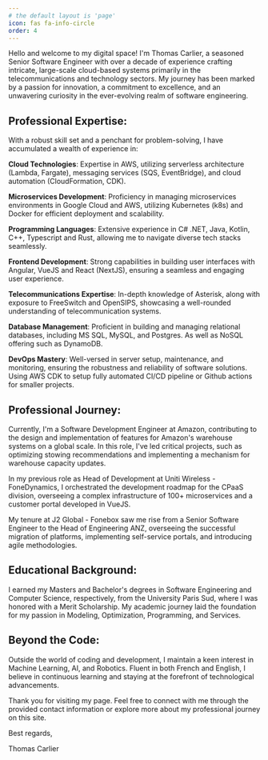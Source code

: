 ```yaml
---
# the default layout is 'page'
icon: fas fa-info-circle
order: 4
---
```


Hello and welcome to my digital space! I'm Thomas Carlier, a seasoned Senior Software Engineer with over a decade of experience crafting intricate, large-scale cloud-based systems primarily in the telecommunications and technology sectors. My journey has been marked by a passion for innovation, a commitment to excellence, and an unwavering curiosity in the ever-evolving realm of software engineering.

## Professional Expertise:

With a robust skill set and a penchant for problem-solving, I have accumulated a wealth of experience in:

**Cloud Technologies**: Expertise in AWS, utilizing serverless architecture (Lambda, Fargate), messaging services (SQS, EventBridge), and cloud automation (CloudFormation, CDK).

**Microservices Development**: Proficiency in managing microservices environments in Google Cloud and AWS, utilizing Kubernetes (k8s) and Docker for efficient deployment and scalability.

**Programming Languages**: Extensive experience in C# .NET, Java, Kotlin, C++, Typescript and Rust, allowing me to navigate diverse tech stacks seamlessly.

**Frontend Development**: Strong capabilities in building user interfaces with Angular, VueJS and React (NextJS), ensuring a seamless and engaging user experience.

**Telecommunications Expertise**: In-depth knowledge of Asterisk, along with exposure to FreeSwitch and OpenSIPS, showcasing a well-rounded understanding of telecommunication systems.

**Database Management**: Proficient in building and managing relational databases, including MS SQL, MySQL, and Postgres. As well as NoSQL offering such as DynamoDB.

**DevOps Mastery**: Well-versed in server setup, maintenance, and monitoring, ensuring the robustness and reliability of software solutions. Using AWS CDK to setup fully automated CI/CD pipeline or Github actions for smaller projects.

## Professional Journey:

Currently, I'm a Software Development Engineer at Amazon, contributing to the design and implementation of features for Amazon's warehouse systems on a global scale. In this role, I've led critical projects, such as optimizing stowing recommendations and implementing a mechanism for warehouse capacity updates.

In my previous role as Head of Development at Uniti Wireless - FoneDynamics, I orchestrated the development roadmap for the CPaaS division, overseeing a complex infrastructure of 100+ microservices and a customer portal developed in VueJS.

My tenure at J2 Global - Fonebox saw me rise from a Senior Software Engineer to the Head of Engineering ANZ, overseeing the successful migration of platforms, implementing self-service portals, and introducing agile methodologies.

## Educational Background:

I earned my Masters and Bachelor's degrees in Software Engineering and Computer Science, respectively, from the University Paris Sud, where I was honored with a Merit Scholarship. My academic journey laid the foundation for my passion in Modeling, Optimization, Programming, and Services.

## Beyond the Code:

Outside the world of coding and development, I maintain a keen interest in Machine Learning, AI, and Robotics. Fluent in both French and English, I believe in continuous learning and staying at the forefront of technological advancements.

Thank you for visiting my page. Feel free to connect with me through the provided contact information or explore more about my professional journey on this site.

Best regards,

Thomas Carlier
